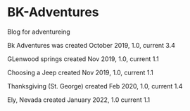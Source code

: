 # BK-Adventures
Blog for adventureing

Bk Adventures was created October 2019, 1.0,
current 3.4

GLenwood springs created Nov 2019,  1.0,
current 1.1 

Choosing a Jeep created Nov 2019, 1.0,
current 1.1

Thanksgiving (St. George) created Feb 2020, 1.0,
current 1.4

Ely, Nevada created January 2022, 1.0
current 1.1
